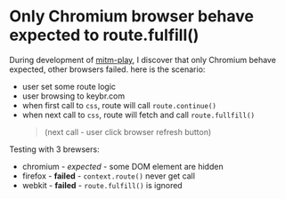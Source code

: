 # Only Chromium browser behave expected to route.fulfill()

During development of [mitm-play](https://www.npmjs.com/package/mitm-play), I discover that only Chromium behave expected, other browsers failed. here is the scenario:
* user set some route logic 
* user browsing to keybr.com
* when first call to `css`, route will call `route.continue()`
* when next call to `css`, route will fetch and call `route.fullfill()`
  >(next call - user click browser refresh button)

Testing with 3 brewsers:
* chromium - *expected* - some DOM element are hidden
* firefox - __failed__ - `context.route()` never get call
* webkit - __failed__ - `route.fulfill()` is ignored

